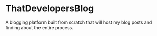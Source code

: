 # ThatDevelopersBlog
A blogging platform built from scratch that will host my blog posts and finding about the entire process.
